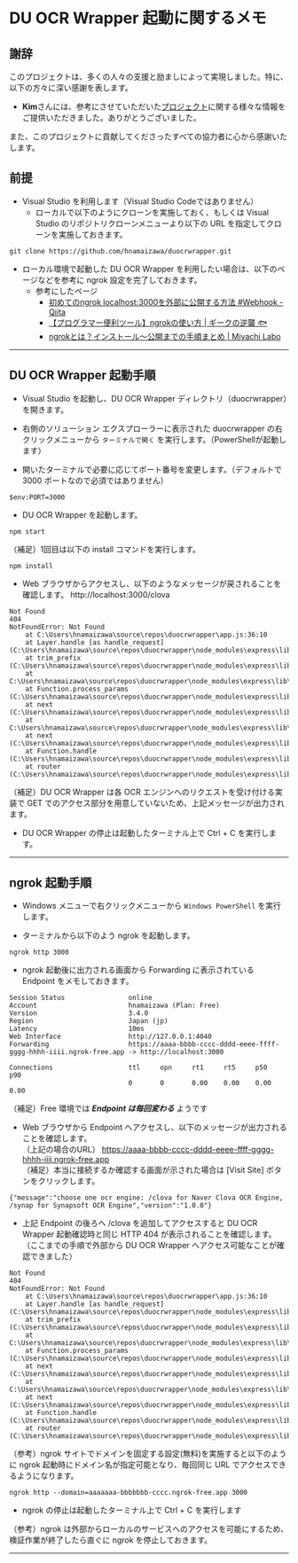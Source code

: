 # DU OCR Wrapper 起動に関するメモ

## 謝辞

このプロジェクトは、多くの人々の支援と励ましによって実現しました。特に、以下の方々に深い感謝を表します。

- **Kim**さんには、参考にさせていただいた[プロジェクト](https://github.com/javaos74/duocrwrapper)に関する様々な情報をご提供いただきました。ありがとうございました。

また、このプロジェクトに貢献してくださったすべての協力者に心から感謝いたします。

## 前提
- Visual Studio を利用します（Visual Studio Codeではありません）
  - ローカルで以下のようにクローンを実施しておく、もしくは Visual Studio のリポジトリクローンメニューより以下の URL を指定してクローンを実施しておきます。

~~~
git clone https://github.com/hnamaizawa/duocrwrapper.git
~~~

- ローカル環境で起動した DU OCR Wrapper を利用したい場合は、以下のページなどを参考に ngrok 設定を完了しておきます。
  - 参考にしたページ
    - [初めてのngrok localhost:3000を外部に公開する方法 #Webhook - Qiita](https://qiita.com/kujira_engineer/items/ce8f0f7e025324afc6b6)
    - [【プログラマー便利ツール】ngrokの使い方 | ギークの逆襲 🐟](https://www.geeklibrary.jp/counter-attack/ngrok/)
    - [ngrokとは？インストール〜公開までの手順まとめ | Miyachi Labo](https://labo.kon-ruri.co.jp/ngrok/#index_id3)

---

## DU OCR Wrapper 起動手順

- Visual Studio を起動し、DU OCR Wrapper ディレクトリ（duocrwrapper）を開きます。

- 右側のソリューション エクスプローラーに表示された duocrwrapper の右クリックメニューから `ターミナルで開く` を実行します。（PowerShellが起動します）

- 開いたターミナルで必要に応じてポート番号を変更します。（デフォルトで 3000 ポートなので必須ではありません）

~~~
$env:PORT=3000
~~~

- DU OCR Wrapper を起動します。

~~~
npm start
~~~

（補足）1回目は以下の install コマンドを実行します。

~~~
npm install
~~~

- Web ブラウザからアクセスし、以下のようなメッセージが戻されることを確認します。
  http://localhost:3000/clova


~~~
Not Found
404
NotFoundError: Not Found
    at C:\Users\hnamaizawa\source\repos\duocrwrapper\app.js:36:10
    at Layer.handle [as handle_request] (C:\Users\hnamaizawa\source\repos\duocrwrapper\node_modules\express\lib\router\layer.js:95:5)
    at trim_prefix (C:\Users\hnamaizawa\source\repos\duocrwrapper\node_modules\express\lib\router\index.js:328:13)
    at C:\Users\hnamaizawa\source\repos\duocrwrapper\node_modules\express\lib\router\index.js:286:9
    at Function.process_params (C:\Users\hnamaizawa\source\repos\duocrwrapper\node_modules\express\lib\router\index.js:346:12)
    at next (C:\Users\hnamaizawa\source\repos\duocrwrapper\node_modules\express\lib\router\index.js:280:10)
    at C:\Users\hnamaizawa\source\repos\duocrwrapper\node_modules\express\lib\router\index.js:646:15
    at next (C:\Users\hnamaizawa\source\repos\duocrwrapper\node_modules\express\lib\router\index.js:265:14)
    at Function.handle (C:\Users\hnamaizawa\source\repos\duocrwrapper\node_modules\express\lib\router\index.js:175:3)
    at router (C:\Users\hnamaizawa\source\repos\duocrwrapper\node_modules\express\lib\router\index.js:47:12)
~~~
（補足）DU OCR Wrapper は各 OCR エンジンへのリクエストを受け付ける実装で GET でのアクセス部分を用意していないため、上記メッセージが出力されます。


- DU OCR Wrapper の停止は起動したターミナル上で Ctrl + C を実行します。

---

## ngrok 起動手順

- Windows メニューで右クリックメニューから `Windows PowerShell` を実行します。

- ターミナルから以下のよう ngrok を起動します。

~~~
ngrok http 3000
~~~

- ngrok 起動後に出力される画面から Forwarding に表示されている Endpoint をメモしておきます。

~~~
Session Status                online                                                                                    
Account                       hnamaizawa (Plan: Free)                                                                   
Version                       3.4.0                                                                                     
Region                        Japan (jp)                                                                                
Latency                       10ms                                                                                      
Web Interface                 http://127.0.0.1:4040                                                                     
Forwarding                    https://aaaa-bbbb-cccc-dddd-eeee-ffff-gggg-hhhh-iiii.ngrok-free.app -> http://localhost:3000

Connections                   ttl     opn     rt1     rt5     p50     p90
                              0       0       0.00    0.00    0.00    0.00                                                                                                                             
~~~
（補足）Free 環境では ***Endpoint は毎回変わる*** ようです

- Web ブラウザから Endpoint へアクセスし、以下のメッセージが出力されることを確認します。  
  （上記の場合のURL） https://aaaa-bbbb-cccc-dddd-eeee-ffff-gggg-hhhh-iiii.ngrok-free.app  
  （補足）本当に接続するか確認する画面が示された場合は [Visit Site] ボタンをクリックします。

~~~
{"message":"choose one ocr engine: /clova for Naver Clova OCR Engine, /synap for Synapsoft OCR Engine","version":"1.0.0"}
~~~

- 上記 Endpoint の後ろへ /clova を追加してアクセスすると DU OCR Wrapper 起動確認時と同じ HTTP 404 が表示されることを確認します。  
  （ここまでの手順で外部から DU OCR Wrapper へアクセス可能なことが確認できました）

~~~
Not Found
404
NotFoundError: Not Found
    at C:\Users\hnamaizawa\source\repos\duocrwrapper\app.js:36:10
    at Layer.handle [as handle_request] (C:\Users\hnamaizawa\source\repos\duocrwrapper\node_modules\express\lib\router\layer.js:95:5)
    at trim_prefix (C:\Users\hnamaizawa\source\repos\duocrwrapper\node_modules\express\lib\router\index.js:328:13)
    at C:\Users\hnamaizawa\source\repos\duocrwrapper\node_modules\express\lib\router\index.js:286:9
    at Function.process_params (C:\Users\hnamaizawa\source\repos\duocrwrapper\node_modules\express\lib\router\index.js:346:12)
    at next (C:\Users\hnamaizawa\source\repos\duocrwrapper\node_modules\express\lib\router\index.js:280:10)
    at C:\Users\hnamaizawa\source\repos\duocrwrapper\node_modules\express\lib\router\index.js:646:15
    at next (C:\Users\hnamaizawa\source\repos\duocrwrapper\node_modules\express\lib\router\index.js:265:14)
    at Function.handle (C:\Users\hnamaizawa\source\repos\duocrwrapper\node_modules\express\lib\router\index.js:175:3)
    at router (C:\Users\hnamaizawa\source\repos\duocrwrapper\node_modules\express\lib\router\index.js:47:12)
~~~

（参考）ngrok サイトでドメインを固定する設定(無料)を実施すると以下のように ngrok 起動時にドメイン名が指定可能となり、毎回同じ URL でアクセスできるようになります。

~~~
ngrok http --domain=aaaaaaa-bbbbbbb-cccc.ngrok-free.app 3000
~~~

- ngrok の停止は起動したターミナル上で Ctrl + C を実行します

（参考）ngrok は外部からローカルのサービスへのアクセスを可能にするため、検証作業が終了したら直ぐに ngrok を停止しておきます。

---
